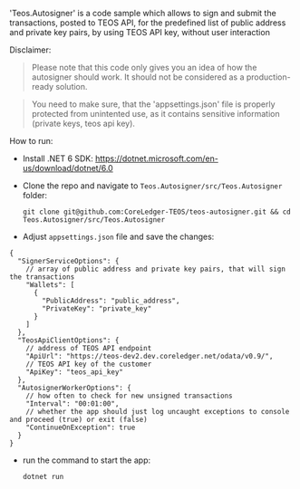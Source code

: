 'Teos.Autosigner' is a code sample which allows to sign and submit the transactions, posted to TEOS API, for the predefined list of public address and private key pairs, by using TEOS API key, without user interaction

Disclaimer:
> Please note that this code only gives you an idea of how the autosigner should work. It should not be considered as a production-ready solution.

> You need to make sure, that the 'appsettings.json' file is properly protected from unintented use, as it contains sensitive information (private keys, teos api key).

How to run:

- Install .NET 6 SDK: https://dotnet.microsoft.com/en-us/download/dotnet/6.0

- Clone the repo and navigate to `Teos.Autosigner/src/Teos.Autosigner` folder:

  ```git clone git@github.com:CoreLedger-TEOS/teos-autosigner.git && cd Teos.Autosigner/src/Teos.Autosigner```

- Adjust `appsettings.json` file and save the changes:
```json5
{
  "SignerServiceOptions": {
    // array of public address and private key pairs, that will sign the transactions
    "Wallets": [
      {
        "PublicAddress": "public_address",
        "PrivateKey": "private_key"
      }
    ]
  },
  "TeosApiClientOptions": {
    // address of TEOS API endpoint
    "ApiUrl": "https://teos-dev2.dev.coreledger.net/odata/v0.9/",
    // TEOS API key of the customer
    "ApiKey": "teos_api_key"
  },
  "AutosignerWorkerOptions": {
    // how often to check for new unsigned transactions
    "Interval": "00:01:00",
    // whether the app should just log uncaught exceptions to console and proceed (true) or exit (false)
    "ContinueOnException": true
  }
}
```

- run the command to start the app:

  ```dotnet run```